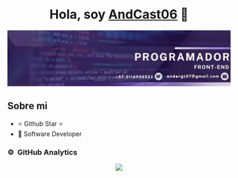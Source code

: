 <div align="center">
<h1 align="center">Hola, soy <a href="">AndCast06</a> 👋</h1>
</div>
<img src="https://github.com/AndCast06/AndCast06/blob/main/banner.jpg">

## Sobre mi

- ⭐ Github Star ⭐ 
- 📲 Software Developer

### ⚙️ &nbsp;GitHub Analytics

<p align="center">
<a href="https://github.com/AndCast06">
  <img height="180em" src="https://github-readme-stats.vercel.app/api?username=AndCast06&show_icons=true&theme=algolia&include_all_commits=true&count_private=true"/>
</a>
</p>
